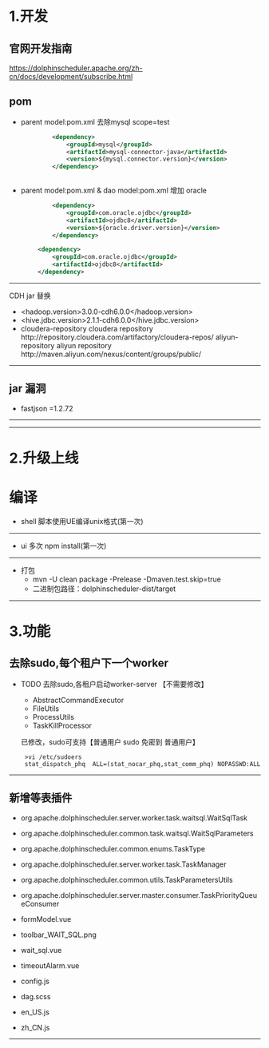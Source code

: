 # 1.开发

## 官网开发指南
https://dolphinscheduler.apache.org/zh-cn/docs/development/subscribe.html



## pom
    
* parent model:pom.xml 去除mysql scope=test
```xml parent model:pom.xml
            <dependency>
                <groupId>mysql</groupId>
                <artifactId>mysql-connector-java</artifactId>
                <version>${mysql.connector.version}</version>
            </dependency>
          
```
* parent model:pom.xml & dao model:pom.xml 增加 oracle 
```xml parent model:pom.xml
            <dependency>
                <groupId>com.oracle.ojdbc</groupId>
                <artifactId>ojdbc8</artifactId>
                <version>${oracle.driver.version}</version>
            </dependency>
```
```xml dao model:pom.xml
        <dependency>
			<groupId>com.oracle.ojdbc</groupId>
			<artifactId>ojdbc8</artifactId>
		</dependency>
```

---
CDH jar 替换
* <hadoop.version>3.0.0-cdh6.0.0</hadoop.version>
* <hive.jdbc.version>2.1.1-cdh6.0.0</hive.jdbc.version>
* <repositories>
         <repository>
             <id>cloudera-repository</id>
             <name>cloudera repository</name>
             <url>http://repository.cloudera.com/artifactory/cloudera-repos/</url>
         </repository>
         <repository>
             <id>aliyun-repository</id>
             <name>aliyun repository</name>
             <url>http://maven.aliyun.com/nexus/content/groups/public/</url>
         </repository>
     </repositories>

---
## jar 漏洞

* fastjson =1.2.72

---

---      


# 2.升级上线
# 编译
* shell 脚本使用UE编译unix格式(第一次)
---
* ui 多次 npm install(第一次)
---
* 打包
    * mvn -U clean package -Prelease -Dmaven.test.skip=true
    * 二进制包路径：dolphinscheduler-dist/target

---



# 3.功能

## 去除sudo,每个租户下一个worker
* TODO 去除sudo,各租户启动worker-server  【不需要修改】
    * AbstractCommandExecutor
    * FileUtils
    * ProcessUtils
    * TaskKillProcessor
    
    已修改，sudo可支持【普通用户 sudo 免密到 普通用户】
    ```shell script
     >vi /etc/sudoers
     stat_dispatch_phq  ALL=(stat_nocar_phq,stat_comm_phq) NOPASSWD:ALL
    ```
---
## 新增等表插件
* org.apache.dolphinscheduler.server.worker.task.waitsql.WaitSqlTask
* org.apache.dolphinscheduler.common.task.waitsql.WaitSqlParameters
* org.apache.dolphinscheduler.common.enums.TaskType
* org.apache.dolphinscheduler.server.worker.task.TaskManager
* org.apache.dolphinscheduler.common.utils.TaskParametersUtils
* org.apache.dolphinscheduler.server.master.consumer.TaskPriorityQueueConsumer

* formModel.vue
* toolbar_WAIT_SQL.png
* wait_sql.vue
* timeoutAlarm.vue
* config.js
* dag.scss
* en_US.js
* zh_CN.js


---
